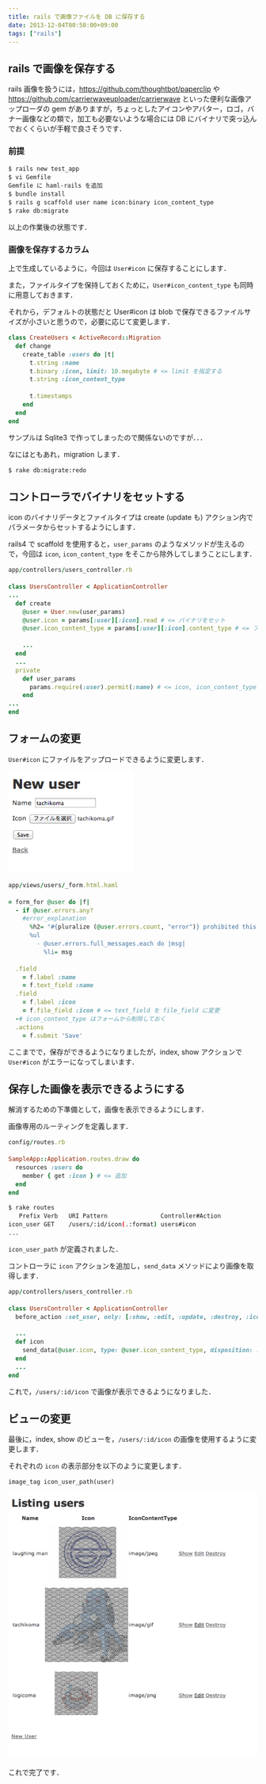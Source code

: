 ```yaml
---
title: rails で画像ファイルを DB に保存する
date: 2013-12-04T00:50:00+09:00
tags: ["rails"]
---
```


## rails で画像を保存する

rails 画像を扱うには，<https://github.com/thoughtbot/paperclip> や <https://github.com/carrierwaveuploader/carrierwave> といった便利な画像アップローダの gem がありますが，ちょっとしたアイコンやアバター，ロゴ，バナー画像などの類で，加工も必要ないような場合には DB にバイナリで突っ込んでおくくらいが手軽で良さそうです．

### 前提

```sh
$ rails new test_app
$ vi Gemfile
Gemfile に haml-rails を追加
$ bundle install
$ rails g scaffold user name icon:binary icon_content_type
$ rake db:migrate
```

以上の作業後の状態です．


### 画像を保存するカラム

上で生成しているように，今回は `User#icon` に保存することにします．

また，ファイルタイプを保持しておくために，`User#icon_content_type` も同時に用意しておきます．

それから，デフォルトの状態だと User#icon は blob で保存できるファイルサイズが小さいと思うので，必要に応じて変更します．

```ruby
class CreateUsers < ActiveRecord::Migration
  def change
    create_table :users do |t|
      t.string :name
      t.binary :icon, limit: 10.megabyte # <= limit を指定する
      t.string :icon_content_type

      t.timestamps
    end
  end
end
```

サンプルは Sqlite3 で作ってしまったので関係ないのですが．．．

なにはともあれ，migration します．

```sh
$ rake db:migrate:redo
```


## コントローラでバイナリをセットする

icon のバイナリデータとファイルタイプは create (update も) アクション内でパラメータからセットするようにします．

rails4 で scaffold を使用すると，`user_params` のようなメソッドが生えるので，今回は `icon`, `icon_content_type` をそこから除外してしまうことにします．

```ruby
app/controllers/users_controller.rb

class UsersController < ApplicationController
...
  def create
    @user = User.new(user_params)
    @user.icon = params[:user][:icon].read # <= バイナリをセット
    @user.icon_content_type = params[:user][:icon].content_type # <= ファイルタイプをセット

    ...
  end
  ...
  private
    def user_params
      params.require(:user).permit(:name) # <= icon, icon_content_type を削除
    end
...
end
```


## フォームの変更

`User#icon` にファイルをアップロードできるように変更します．

![フォームの変更](/images/20131204_1.png)

```ruby
app/views/users/_form.html.haml

= form_for @user do |f|
  - if @user.errors.any?
    #error_explanation
      %h2= "#{pluralize (@user.errors.count, "error")} prohibited this user from being saved:"
      %ul
        - @user.errors.full_messages.each do |msg|
          %li= msg

  .field
    = f.label :name
    = f.text_field :name
  .field
    = f.label :icon
    = f.file_field :icon # <= text_field を file_field に変更
  -# icon_content_type はフォームから削除しておく
  .actions
    = f.submit 'Save'
```

ここまでで，保存ができるようになりましたが，index, show アクションで `User#icon` がエラーになってしまいます．


## 保存した画像を表示できるようにする

解消するための下準備として，画像を表示できるようにします．

画像専用のルーティングを定義します．

```ruby
config/routes.rb

SampleApp::Application.routes.draw do
  resources :users do
    member { get :icon } # <= 追加
  end
end
```

```sh
$ rake routes
   Prefix Verb   URI Pattern               Controller#Action
icon_user GET    /users/:id/icon(.:format) users#icon
...
```

`icon_user_path` が定義されました．

コントローラに `icon` アクションを追加し，`send_data` メソッドにより画像を取得します．

```ruby
app/controllers/users_controller.rb

class UsersController < ApplicationController
  before_action :set_user, only: [:show, :edit, :update, :destroy, :icon] # <= scaffold の場合はここに :icon を追加すると楽

  ...
  def icon
    send_data(@user.icon, type: @user.icon_content_type, disposition: :inline)
  end
  ...
end
```

これで，`/users/:id/icon` で画像が表示できるようになりました．


## ビューの変更

最後に，index, show のビューを，`/users/:id/icon` の画像を使用するように変更します．

それぞれの `icon` の表示部分を以下のように変更します．

```ruby
image_tag icon_user_path(user)
```

![ビューの変更](/images/20131204_2.png)

これで完了です．
